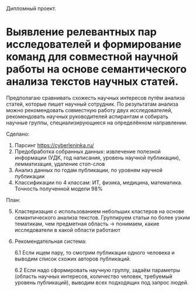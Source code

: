 Дипломный проект.

<h1>Выявление релевантных пар исследователей и формирование команд для совместной научной работы на основе семантического анализа текстов научных статей.</h1>

Предполагаю сравнивать схожесть научных интересов путём анализа статей, которые пишет научный сотрудник. По результатам анализа можно рекомендовать совместную работу двух исследователей, рекомендовать научных руководителей аспирантам и собирать научные группы, специализирующиеся на определённом направлении.

Сделано:
1. Парсинг https://cyberleninka.ru/
2. Предобработка собранных данных: извлечение полезной информации (УДК, год написания, уровень научной публикации), лемматизация, удаление стоп-слов
3. Анализ данных по годам публикации, по уровням научной публикации
4. Классификации по 4 классам: ИТ, физика, медицина, математика. Точность полученной модели 98%

План:

5. Кластеризация с использованием небольших кластеров на основе семантического анализа текстов. Группируем статьи по более узким тематикам, чем предметная область -> понимаем, какие исследователи в какой области работают
6. Рекомендательная система:
   
   6.1 Если ищем пару, то смотрим публикации одного человека и выводим список схожих авторов публикаций.
   <p>6.2 Если надо сформировать научную группу, задаём параметры (область научных интересов, количество человек, требуемый уровень публикаций), выводим всех подходящих под запрос людей.</p> 
